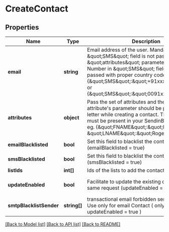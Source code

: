 # CreateContact

## Properties
Name | Type | Description | Notes
------------ | ------------- | ------------- | -------------
**email** | **string** | Email address of the user. Mandatory if \&quot;SMS\&quot; field is not passed in \&quot;attributes\&quot; parameter. Mobile Number in \&quot;SMS\&quot; field should be passed with proper country code. For example {\&quot;SMS\&quot;:\&quot;+91xxxxxxxxxx\&quot;} or {\&quot;SMS\&quot;:\&quot;0091xxxxxxxxxx\&quot;} | [optional] 
**attributes** | **object** | Pass the set of attributes and their values. The attribute&#39;s parameter should be passed in capital letter while creating a contact. These attributes must be present in your SendinBlue account. For eg. {\&quot;FNAME\&quot;:\&quot;Elly\&quot;, \&quot;LNAME\&quot;:\&quot;Roger\&quot;} | [optional] 
**emailBlacklisted** | **bool** | Set this field to blacklist the contact for emails (emailBlacklisted &#x3D; true) | [optional] 
**smsBlacklisted** | **bool** | Set this field to blacklist the contact for SMS (smsBlacklisted &#x3D; true) | [optional] 
**listIds** | **int[]** | Ids of the lists to add the contact to | [optional] 
**updateEnabled** | **bool** | Facilitate to update the existing contact in the same request (updateEnabled &#x3D; true) | [optional] [default to false]
**smtpBlacklistSender** | **string[]** | transactional email forbidden sender for contact. Use only for email Contact ( only available if updateEnabled &#x3D; true ) | [optional] 

[[Back to Model list]](../../README.md#documentation-for-models) [[Back to API list]](../../README.md#documentation-for-api-endpoints) [[Back to README]](../../README.md)


